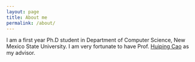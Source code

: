 ```yaml
---
layout: page
title: About me
permalink: /about/
---
```


I am a first year Ph.D student in Department of Computer Science, New Mexico State University. I am very fortunate to have Prof. [Huiping Cao](https://www.cs.nmsu.edu/~hcao/) as my advisor.


